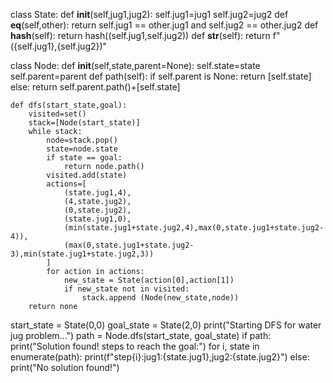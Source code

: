 class State:
    def __init__(self,jug1,jug2):
        self.jug1=jug1
        self.jug2=jug2
    def __eq__(self,other):
        return self.jug1 == other.jug1 and self.jug2 == other.jug2
    def __hash__(self):
        return hash((self.jug1,self.jug2))
    def __str__(self):
        return f"({self.jug1},{self.jug2})"
    
class Node:
    def __init__(self,state,parent=None):
        self.state=state
        self.parent=parent
    def path(self):
        if self.parent is None:
            return [self.state]
        else:
            return self.parent.path()+[self.state]
        
    def dfs(start_state,goal):
        visited=set()
        stack=[Node(start_state)]
        while stack:
            node=stack.pop()
            state=node.state
            if state == goal:
                return node.path()
            visited.add(state)
            actions=[
                (state.jug1,4),
                (4,state.jug2),
                (0,state.jug2),
                (state.jug1,0),
                (min(state.jug1+state.jug2,4),max(0,state.jug1+state.jug2-4)),
                (max(0,state.jug1+state.jug2-3),min(state.jug1+state.jug2,3))
            ]
            for action in actions:
                new_state = State(action[0],action[1])
                if new_state not in visited:
                    stack.append (Node(new_state,node))
        return none
        
start_state = State(0,0)
goal_state = State(2,0)
print("Starting DFS for water jug problem...")
path = Node.dfs(start_state, goal_state)
if path:
    print("Solution found! steps to reach the goal:")
    for i, state in enumerate(path):
        print(f"step{i}:jug1:{state.jug1},jug2:{state.jug2}")
else:
         print("No solution found!")
